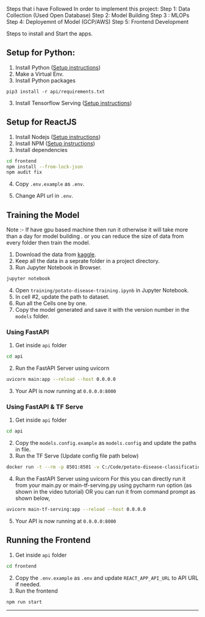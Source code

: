 
Steps that i have Followed In order to implement this project:
Step 1: Data Collection (Used Open Database)
Step 2: Model Building
Step 3 : MLOPs
Step 4: Deployemnt of Model (GCP/AWS)
Step 5: Frontend Development

Steps to install and Start the apps.
## Setup for Python:
1. Install Python ([Setup instructions](https://wiki.python.org/moin/BeginnersGuide))
2. Make a Virtual Env.
3. Install Python packages

```
pip3 install -r api/requirements.txt
```
3. Install Tensorflow Serving ([Setup instructions](https://www.tensorflow.org/tfx/serving/setup))

## Setup for ReactJS

1. Install Nodejs ([Setup instructions](https://nodejs.org/en/download/package-manager/))
2. Install NPM ([Setup instructions](https://www.npmjs.com/get-npm))
3. Install dependencies

```bash
cd frontend
npm install --from-lock-json
npm audit fix
```
4. Copy `.env.example` as `.env`.

5. Change API url in `.env`.

## Training the Model
Note :- If have gpu based machine then run it otherwise it will take more than a day for model building . or you can reduce the size of data from every folder then train the model.
1. Download the data from [kaggle](https://www.kaggle.com/arjuntejaswi/plant-village).
2. Keep all the data in a seprate folder in a project directory. 
3. Run Jupyter Notebook in Browser.

```bash
jupyter notebook
```

4. Open `training/potato-disease-training.ipynb` in Jupyter Notebook.
5. In cell #2, update the path to dataset.
6. Run all the Cells one by one.
7. Copy the model generated and save it with the version number in the `models` folder.

### Using FastAPI

1. Get inside `api` folder

```bash
cd api
```

2. Run the FastAPI Server using uvicorn

```bash
uvicorn main:app --reload --host 0.0.0.0
```

3. Your API is now running at `0.0.0.0:8000`

### Using FastAPI & TF Serve

1. Get inside `api` folder

```bash
cd api
```

2. Copy the `models.config.example` as `models.config` and update the paths in file.
3. Run the TF Serve (Update config file path below)

```bash
docker run -t --rm -p 8501:8501 -v C:/Code/potato-disease-classification:/potato-disease-classification tensorflow/serving --rest_api_port=8501 --model_config_file=/potato-disease-classification/models.config
```

4. Run the FastAPI Server using uvicorn
   For this you can directly run it from your main.py or main-tf-serving.py using pycharm run option (as shown in the video tutorial)
   OR you can run it from command prompt as shown below,

```bash
uvicorn main-tf-serving:app --reload --host 0.0.0.0
```

5. Your API is now running at `0.0.0.0:8000`

## Running the Frontend

1. Get inside `api` folder

```bash
cd frontend
```

2. Copy the `.env.example` as `.env` and update `REACT_APP_API_URL` to API URL if needed.
3. Run the frontend

```bash
npm run start
```
<hr>









